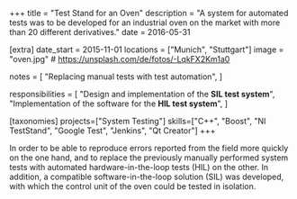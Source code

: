 +++
title = "Test Stand for an Oven"
description = "A system for automated tests was to be developed for an industrial oven on the market with more than 20 different derivatives."
date = 2016-05-31

[extra]
date_start = 2015-11-01
locations = ["Munich", "Stuttgart"]
image = "oven.jpg" # https://unsplash.com/de/fotos/-LqkFX2Km1a0

notes = [
    "Replacing manual tests with test automation",
]

responsibilities = [
    "Design and implementation of the **SIL test system**",
    "Implementation of the software for the **HIL test system**",
]

[taxonomies]
projects=["System Testing"]
skills=["C++", "Boost", "NI TestStand", "Google Test", "Jenkins", "Qt Creator"]
+++

In order to be able to reproduce errors reported from the field more quickly on the one hand, and to replace the previously manually performed system tests with automated hardware-in-the-loop tests (HIL) on the other. In addition, a compatible software-in-the-loop solution (SIL) was developed, with which the control unit of the oven could be tested in isolation.
